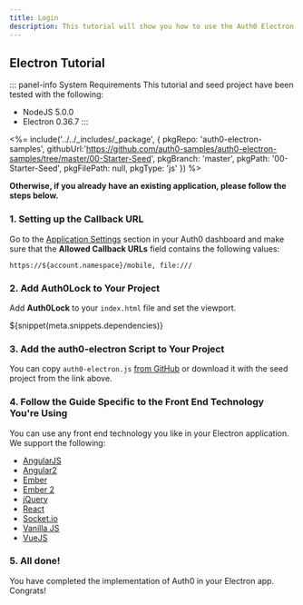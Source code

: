 ```yaml
---
title: Login
description: This tutorial will show you how to use the Auth0 Electron SDK to add authentication and authorization to your app.
---
```


## Electron Tutorial

::: panel-info System Requirements
This tutorial and seed project have been tested with the following:
* NodeJS 5.0.0
* Electron 0.36.7
:::

<%= include('../../_includes/_package', {
  pkgRepo: 'auth0-electron-samples',
  githubUrl:'https://github.com/auth0-samples/auth0-electron-samples/tree/master/00-Starter-Seed',
  pkgBranch: 'master',
  pkgPath: '00-Starter-Seed',
  pkgFilePath: null,
  pkgType: 'js'
}) %>


**Otherwise, if you already have an existing application, please follow the steps below.**

### 1. Setting up the Callback URL

<div class="setup-callback">
<p>Go to the <a href="${uiAppSettingsURL}">Application Settings</a> section in your Auth0 dashboard and make sure that the <b>Allowed Callback URLs</b> field contains the following values:</p>

```
https://${account.namespace}/mobile, file:///
```

</div>

### 2. Add Auth0Lock to Your Project

Add **Auth0Lock** to your `index.html` file and set the viewport.

${snippet(meta.snippets.dependencies)}

### 3. Add the auth0-electron Script to Your Project

You can copy `auth0-electron.js` [from GitHub](https://github.com/auth0/auth0-electron/blob/master/auth0-electron.js) or download it with the seed project from the link above.

### 4. Follow the Guide Specific to the Front End Technology You're Using

You can use any front end technology you like in your Electron application. We support the following:

* [AngularJS](/client-platforms/angularjs)
* [Angular2](/client-platforms/angular2)
* [Ember](/client-platforms/emberjs)
* [Ember 2](/client-platforms/ember2js)
* [jQuery](/client-platforms/jquery)
* [React](/client-platforms/react)
* [Socket.io](/client-platforms/socket-io)
* [Vanilla JS](/client-platforms/vanillajs)
* [VueJS](/client-platforms/vuejs)

### 5. All done!

You have completed the implementation of Auth0 in your Electron app. Congrats!
